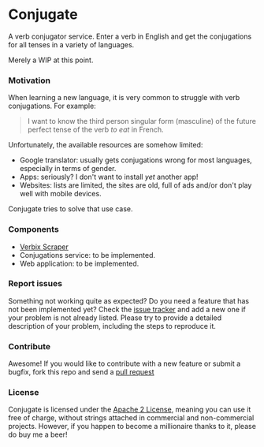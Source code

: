 # Conjugate

A verb conjugator service. Enter a verb in English and get the conjugations for all tenses in a variety of languages.

Merely a WIP at this point.

### Motivation

When learning a new language, it is very common to struggle with verb conjugations. For example:

> I want to know the third person singular form (masculine) of the future perfect tense of the verb *to eat* in French.

Unfortunately, the available resources are somehow limited:

* Google translator: usually gets conjugations wrong for most languages, especially in terms of gender.
* Apps: seriously? I don't want to install *yet* another app!
* Websites: lists are limited, the sites are old, full of ads and/or don't play well with mobile devices.

Conjugate tries to solve that use case.

### Components

* [Verbix Scraper](https://github.com/siondream/conjugate/tree/master/scraping)
* Conjugations service: to be implemented.
* Web application: to be implemented.

### Report issues

Something not working quite as expected? Do you need a feature that has not been implemented yet? Check the [issue tracker](https://github.com/siondream/conjugate/issues) and add a new one if your problem is not already listed. Please try to provide a detailed description of your problem, including the steps to reproduce it.

### Contribute

Awesome! If you would like to contribute with a new feature or submit a bugfix, fork this repo and send a [pull request](https://github.com/siondream/conjugate/pulls)

### License

Conjugate is licensed under the [Apache 2 License](https://github.com/siondream/conjugate/blob/master/LICENSE), meaning you can use it free of charge, without strings attached in commercial and non-commercial projects. However, if you happen to become a millionaire thanks to it, please do buy me a beer!
